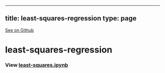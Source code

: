 
---
title: least-squares-regression
type: page
---

[See on Github](https://github.com/jakeroggenbuck/least-squares-regression/)

# least-squares-regression

### View [least-squares.ipynb](https://github.com/JakeRoggenbuck/least-squares-regression/blob/main/least-squares.ipynb)
